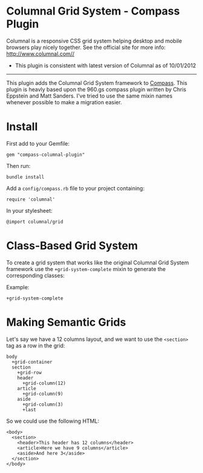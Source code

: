 Columnal Grid System - Compass Plugin
================================

Columnal is a responsive CSS grid system helping desktop and mobile browsers play nicely together.
See the official site for more info: <http://www.columnal.com//>

* This plugin is consistent with latest version of Columnal as of 10/01/2012

---------

This plugin adds the Columnal Grid System framework to [Compass](http://compass-style.org/).
This plugin is heavly based upon the 960.gs compass plugin written by Chris Eppstein and Matt Sanders.
I've tried to use the same mixin names whenever possible to make a migration easier.

Install
=======

First add to your Gemfile:

    gem "compass-columnal-plugin"

Then run:

    bundle install

Add a `config/compass.rb` file to your project containing:

    require 'columnal'

In your stylesheet:

    @import columnal/grid

Class-Based Grid System
=======================

To create a grid system that works like the original Columnal Grid System framework
use the `+grid-system-complete` mixin to generate the corresponding classes:

Example:
    
    +grid-system-complete

Making Semantic Grids
=====================

Let's say we have a 12 columns layout, and we want to use the `<section>` tag as a row in the grid:

    body
      +grid-container
      section
        +grid-row
        header
          +grid-column(12)
        article
          +grid-column(9)
        aside
          +grid-column(3)
          +last

So we could use the following HTML:

    <body>
      <section>
        <header>This header has 12 columns</header>
        <article>Here we have 9 columns</article>
        <aside>And here 3</aside>
      </section>
    </body>
